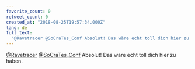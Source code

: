 ```yaml
---
favorite_count: 0
retweet_count: 0
created_at: "2018-08-25T19:57:34.000Z"
lang: de
full_text:
  "@Ravetracer @SoCraTes_Conf Absolut! Das wäre echt toll dich hier zu haben."
---
```


[@Ravetracer](https://twitter.com/Ravetracer)
[@SoCraTes_Conf](https://twitter.com/SoCraTes_Conf) Absolut! Das wäre echt toll
dich hier zu haben.
